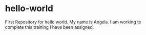 # hello-world
First Repository for hello world.
My name is Angela.  I am working to complete this training I have been assigned.
